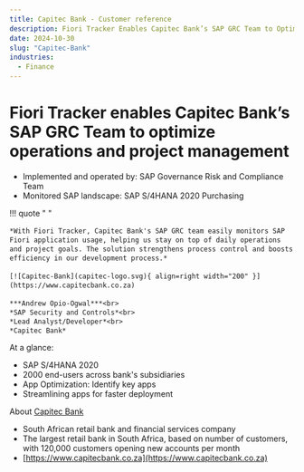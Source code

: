 ```yaml
---
title: Capitec Bank - Customer reference
description: Fiori Tracker Enables Capitec Bank’s SAP GRC Team to Optimize Operations and Project Management
date: 2024-10-30
slug: "Capitec-Bank"
industries:
  - Finance
---
```

# Fiori Tracker enables Capitec Bank’s SAP GRC Team to optimize operations and project management

- Implemented and operated by: SAP Governance Risk and Compliance Team<br>
- Monitored SAP landscape:  SAP S/4HANA 2020 Purchasing<br>
<!-- more -->

!!! quote " "

    *With Fiori Tracker, Capitec Bank's SAP GRC team easily monitors SAP Fiori application usage, helping us stay on top of daily operations and project goals. The solution strengthens process control and boosts efficiency in our development process.*

    [![Capitec-Bank](capitec-logo.svg){ align=right width="200" }](https://www.capitecbank.co.za)

    ***Andrew Opio-Ogwal***<br>
    *SAP Security and Controls*<br>
    *Lead Analyst/Developer*<br>
    *Capitec Bank* 


At a glance: 

- SAP S/4HANA 2020 
- 2000 end-users across bank's subsidiaries
- App Optimization: Identify key apps
- Streamlining apps for faster deployment

About [Capitec Bank](https://www.capitecbank.co.za)

- South African retail bank and financial services company
- The largest retail bank in South Africa, based on number of customers, with 120,000 customers opening new accounts per month
- [https://www.capitecbank.co.za](https://www.capitecbank.co.za)



 